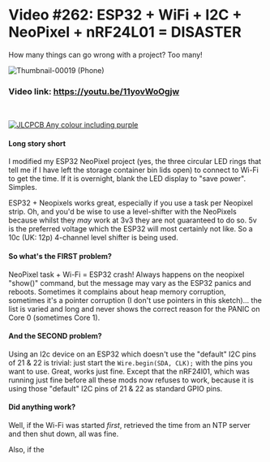 # Video #262: ESP32 + WiFi + I2C + NeoPixel + nRF24L01 = DISASTER  
How many things can go wrong with a project? Too many!  

![Thumbnail-00019 (Phone)](https://user-images.githubusercontent.com/20911308/225037315-99311e41-eca8-4c77-8011-d5f9dea47d36.png)  

### Video link: https://youtu.be/11yovWoOgjw  
<br>  

[![JLCPCB Any colour including purple](https://user-images.githubusercontent.com/20911308/223475598-b2e00f51-f634-4802-a6c1-336b02c748d6.jpg "JLCPCB - $2 for 2, 4, 8-layer PCBs and more")](https://jlcpcb.com/)  

#### Long story short
I modified my ESP32 NeoPixel project (yes, the three circular LED rings that tell me if I have left the storage container bin lids open) to connect to Wi-Fi to get the time. If it is overnight, blank the LED display to "save power". Simples.

ESP32 + Neopixels works great, especially if you use a task per Neopixel strip. Oh, and you'd be wise to use a level-shifter with the NeoPixels because whilst they *may* work at 3v3 they are not guaranteed to do so. 5v is the preferred voltage which the ESP32 will most certainly not like. So a 10c (UK: 12p) 4-channel level shifter is being used.

#### So what's the FIRST problem?

NeoPixel task + Wi-Fi = ESP32 crash! Always happens on the neopixel "show()" command, but the message may vary as the ESP32 panics and reboots. Sometimes it complains about heap memory corruption, sometimes it's a pointer corruption (I don't use pointers in this sketch)... the list is varied and long and never shows the correct reason for the PANIC on Core 0 (sometimes Core 1).

#### And the SECOND problem?

Using an I2c device on an ESP32 which doesn't use the "default" I2C pins of 21 & 22 is trivial: just start the ```Wire.begin(SDA, CLK);``` with the pins you want to use. Great, works just fine. Except that the nRF24l01, which was running just fine before all these mods now refuses to work, because it is using those "default" I2C pins of 21 & 22 as standard GPIO pins.

#### Did anything work?

Well, if the Wi-Fi was started *first*, retrieved the time from an NTP server and then shut down, all was fine.

Also, if the 
